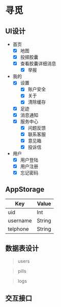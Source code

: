 # 寻觅

## UI设计

-  首页
	- [x] 地图
	- [x] 投掷胶囊
	- [x] 查看胶囊详细消息
		- [x] 举报
- 我的
	- [x] 设置
		- [x] 账户安全
		- [x] 关于
		- [x] 清除缓存
	- [x] 足迹
	- [x] 消息通知
	- [x] 服务中心
		- [x] 问题反馈
		- [x] 联系客服
		- [x] 意见箱
		- [x] 投诉信
- 用户
	- [x] 用户登陆
	- [x] 用户注册
	- [x] 忘记密码

## AppStorage

| Key      | Value  |
|----------|--------|
| uid      | Int    |
| username | String |
| telphone | String |

## 数据表设计

> users

> pills

> logs

## 交互接口


